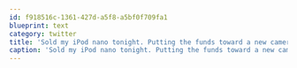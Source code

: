```yaml
---
id: f918516c-1361-427d-a5f8-a5bf0f709fa1
blueprint: text
category: twitter
title: 'Sold my iPod nano tonight. Putting the funds toward a new camera'
caption: 'Sold my iPod nano tonight. Putting the funds toward a new camera'
---
```


